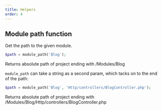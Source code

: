 ```yaml
---
title: Helpers
order: 4
---
```


## Module path function

Get the path to the given module.

```php
$path = module_path('Blog');
```

Returns absolute path of project ending with /Modules/Blog

`module_path` can take a string as a second param, which tacks on to the end of the path:

```php
$path = module_path('Blog', 'Http/controllers/BlogController.php');
```

Returns absolute path of project ending with /Modules/Blog/Http/controllers/BlogController.php



